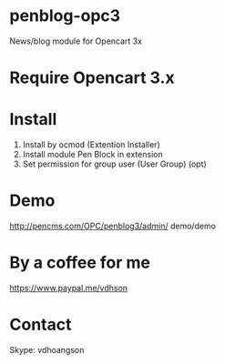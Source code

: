 # penblog-opc3
News/blog module for Opencart 3x

# Require Opencart 3.x

# Install
1. Install by ocmod (Extention Installer)
2. Install module Pen Block in extension
3. Set permission for group user (User Group) (opt)

# Demo
<a href="http://pencms.com/OPC/penblog3/admin/">http://pencms.com/OPC/penblog3/admin/</a>
demo/demo

# By a coffee for me
<a href="https://www.paypal.me/vdhson">https://www.paypal.me/vdhson</a>

# Contact
Skype: vdhoangson
